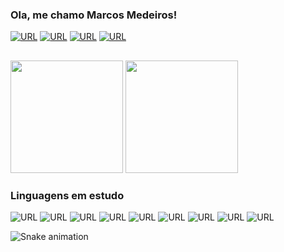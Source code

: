 ### Ola, me chamo Marcos Medeiros!
[![URL](https://img.shields.io/badge/LinkedIn-0077B5?style=for-the-badge&logo=linkedin&logoColor=white)](https://www.linkedin.com/in/marcos-medeiros-2689a8200/)
[![URL](https://img.shields.io/badge/Twitter-1DA1F2?style=for-the-badge&logo=twitter&logoColor=white)](https://twitter.com/marcosmedeirros)
[![URL](https://img.shields.io/badge/Instagram-E4405F?style=for-the-badge&logo=instagram&logoColor=white)](https://instagram.com/marcosmedeirros)
[![URL](https://img.shields.io/badge/Gmail-D14836?style=for-the-badge&logo=gmail&logoColor=white)](marcoscemd@gmail.com)

##

<div>
<img height="180cm" src="https://github-readme-stats.vercel.app/api?username=marcosmedeirros&show_icons=true&theme=dark"/>
<img height="180cm" src="https://github-readme-stats.vercel.app/api/top-langs/?username=marcosmedeirros&layout=compact&theme=dark"/>
<div>

### Linguagens em estudo

![URL](https://img.shields.io/badge/HTML5-E34F26?style=for-the-badge&logo=html5&logoColor=white)
![URL](https://img.shields.io/badge/JavaScript-F7DF1E?style=for-the-badge&logo=javascript&logoColor=black)
![URL](https://img.shields.io/badge/CSS-239120?&style=for-the-badge&logo=css3&logoColor=white)
![URL](https://img.shields.io/badge/Node.js-43853D?style=for-the-badge&logo=node.js&logoColor=white)
![URL](https://img.shields.io/badge/Microsoft_Excel-217346?style=for-the-badge&logo=microsoft-excel&logoColor=white)
![URL](https://img.shields.io/badge/Python-3776AB?style=for-the-badge&logo=python&logoColor=white)
![URL](https://img.shields.io/badge/C-00599C?style=for-the-badge&logo=c&logoColor=white)
![URL](https://img.shields.io/badge/PHP-777BB4?style=for-the-badge&logo=php&logoColor=white)
![URL](https://img.shields.io/badge/MySQL-00000F?style=for-the-badge&logo=mysql&logoColor=white)

![Snake animation](https://github.com/marcosmedeirros/marcosmedeirros/blob/output/github-contribution-grid-snake.svg)
 
